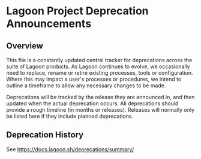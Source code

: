 # Lagoon Project Deprecation Announcements

## Overview

This file is a constantly updated central tracker for deprecations across the suite of Lagoon products. As Lagoon continues to evolve, we occasionally need to replace, rename or retire existing processes, tools or configuration. Where this may impact a user's processes or procedures, we intend to outline a timeframe to allow any necessary changes to be made.

Deprecations will be tracked by the release they are announced in, and then updated when the actual deprecation occurs. All deprecations should provide a rough timeline (in months or releases). Releases will normally only be listed here if they include planned deprecations.

## Deprecation History

See https://docs.lagoon.sh/deprecations/summary/
